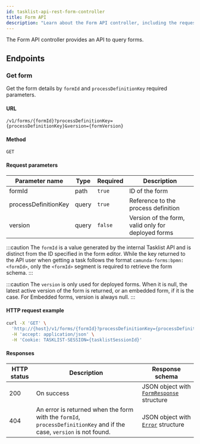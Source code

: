 ```yaml
---
id: tasklist-api-rest-form-controller
title: Form API
description: "Learn about the Form API controller, including the request parameters and an HTTP request example."
---
```


The Form API controller provides an API to query forms.

## Endpoints

### Get form

Get the form details by `formId` and `processDefinitionKey` required parameters.

#### URL

`/v1/forms/{formId}?processDefinitionKey={processDefinitionKey}&version={formVersion}`

#### Method

`GET`

#### Request parameters

| Parameter name       | Type  | Required | Description                                        |
| -------------------- | ----- | -------- | -------------------------------------------------- |
| formId               | path  | `true`   | ID of the form                                     |
| processDefinitionKey | query | `true`   | Reference to the process definition                |
| version              | query | `false`  | Version of the form, valid only for deployed forms |

:::caution
The `formId` is a value generated by the internal Tasklist API and is distinct from the ID specified in the form editor. While the key returned to the API user when getting a task follows the format `camunda-forms:bpmn:<formId>`, only the `<formId>` segment is required to retrieve the form schema.
:::

:::caution
The `version` is only used for deployed forms. When it is null, the latest active version of the form is returned, or an embedded form, if it is the case. For Embedded forms, version is always null.
:::

#### HTTP request example

```bash
curl -X 'GET' \
  'http://{host}/v1/forms/{formId}?processDefinitionKey={processDefinitionKey}&version={formVersion}' \
  -H 'accept: application/json' \
  -H 'Cookie: TASKLIST-SESSION={tasklistSessionId}'
```

#### Responses

| HTTP status | Description                                                                                                           | Response schema                                                                     |
| ----------- | --------------------------------------------------------------------------------------------------------------------- | ----------------------------------------------------------------------------------- |
| 200         | On success                                                                                                            | JSON object with [`FormResponse`](../schemas/responses/form-response.mdx) structure |
| 404         | An error is returned when the form with the `formId`, `processDefinitionKey` and if the case, `version` is not found. | JSON object with [`Error`](../schemas/responses/error-response.mdx) structure       |

